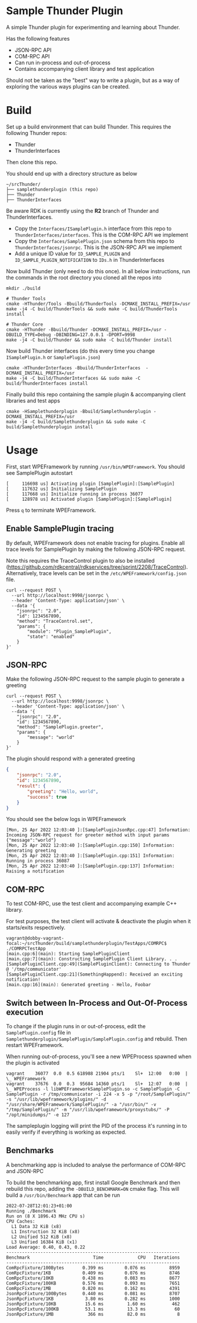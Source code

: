 # Sample Thunder Plugin
A simple Thunder plugin for experimenting and learning about Thunder.

Has the following features
* JSON-RPC API
* COM-RPC API
* Can run in-process and out-of-process
* Contains accompanying client library and test application

Should not be taken as the "best" way to write a plugin, but as a way of exploring the various ways plugins can be created.

# Build
Set up a build environment that can build Thunder. This requires the following Thunder repos:

* Thunder
* ThunderInterfaces

Then clone this repo.

You should end up with a directory structure as below

```
~/srcThunder/
├── samplethunderplugin (this repo)
├── Thunder
├── ThunderInterfaces
```

Be aware RDK is currently using the **R2** branch of Thunder and ThunderInterfaces.

* Copy the `Interfaces/ISamplePlugin.h` interface from this repo to `ThunderInterfaces/interfaces`. This is the COM-RPC API we implement
* Copy the `Interfaces/SamplePlugin.json` schema from this repo to `ThunderInterfaces/jsonrpc`. This is the JSON-RPC API we implement
* Add a unique ID value for `ID_SAMPLE_PLUGIN` and `ID_SAMPLE_PLUGIN_NOTIFICATION` to `IDs.h` in ThunderInterfaces

Now build Thunder (only need to do this once). In all below instructions, run the commands in the root directory you cloned all the repos into

```shell
mkdir ./build

# Thunder Tools
cmake -HThunder/Tools -Bbuild/ThunderTools -DCMAKE_INSTALL_PREFIX=/usr
make -j4 -C build/ThunderTools && sudo make -C build/ThunderTools install

# Thunder Core
cmake -HThunder -Bbuild/Thunder -DCMAKE_INSTALL_PREFIX=/usr -DBUILD_TYPE=Debug -DBINDING=127.0.0.1 -DPORT=9998
make -j4 -C build/Thunder && sudo make -C build/Thunder install
```

Now build Thunder interfaces (do this every time you change `ISamplePlugin.h` or `SamplePlugin.json`)
```shell
cmake -HThunderInterfaces -Bbuild/ThunderInterfaces  -DCMAKE_INSTALL_PREFIX=/usr
make -j4 -C build/ThunderInterfaces && sudo make -C build/ThunderInterfaces install
```

Finally build this repo containing the sample plugin & accompanying client libraries and test apps
```
cmake -HSamplethunderplugin -Bbuild/Samplethunderplugin -DCMAKE_INSTALL_PREFIX=/usr
make -j4 -C build/Samplethunderplugin && sudo make -C build/Samplethunderplugin install
```

# Usage
First, start WPEFramework by running `/usr/bin/WPEFramework`. You should see SamplePlugin autostart

```
[     116698 us] Activating plugin [SamplePlugin]:[SamplePlugin]
[     117632 us] Initializing SamplePlugin
[     117668 us] Initialize running in process 36077
[     128978 us] Activated plugin [SamplePlugin]:[SamplePlugin]
```

Press `q` to terminate WPEFramework.

## Enable SamplePlugin tracing
By default, WPEFramework does not enable tracing for plugins. Enable all trace levels for SamplePlugin by making the following JSON-RPC request.

Note this requires the TraceControl plugin to also be installed (https://github.com/rdkcentral/rdkservices/tree/sprint/2208/TraceControl). Alternatively, trace levels can be set in the `/etc/WPEFramework/config.json` file.

```
curl --request POST \
  --url http://localhost:9998/jsonrpc \
  --header 'Content-Type: application/json' \
  --data '{
	"jsonrpc": "2.0",
	"id": 1234567890,
	"method": "TraceControl.set",
	"params": {
		"module": "Plugin_SamplePlugin",
		"state": "enabled"
	}
}'
```

## JSON-RPC
Make the following JSON-RPC request to the sample plugin to generate a greeting

```
curl --request POST \
  --url http://localhost:9998/jsonrpc \
  --header 'Content-Type: application/json' \
  --data '{
	"jsonrpc": "2.0",
	"id": 1234567890,
	"method": "SamplePlugin.greeter",
	"params": {
		"message": "world"
	}
}'
```
The plugin should respond with a generated greeting
```json
{
	"jsonrpc": "2.0",
	"id": 1234567890,
	"result": {
		"greeting": "Hello, world",
		"success": true
	}
}
```

You should see the below logs in WPEFramework

```
[Mon, 25 Apr 2022 12:03:40 ]:[SamplePluginJsonRpc.cpp:47] Information: Incoming JSON-RPC request for greeter method with input params {"message":"world"}
[Mon, 25 Apr 2022 12:03:40 ]:[SamplePlugin.cpp:150] Information: Generating greeting
[Mon, 25 Apr 2022 12:03:40 ]:[SamplePlugin.cpp:151] Information: Running in process 36087
[Mon, 25 Apr 2022 12:03:40 ]:[SamplePlugin.cpp:137] Information: Raising a notification
```

## COM-RPC
To test COM-RPC, use the test client and accompanying example C++ library.

For test purposes, the test client will activate & deactivate the plugin when it starts/exits respectively.

```shell
vagrant@dobby-vagrant-focal:~/srcThunder/build/samplethunderplugin/TestApps/COMRPC$ ./COMRPCTestApp 
[main.cpp:6](main): Starting SamplePluginClient
[main.cpp:7](main): Constructing SamplePlugin Client Library. . .
[SamplePluginClient.cpp:49](SamplePluginClient): Connecting to Thunder @ '/tmp/communicator'
[SamplePluginClient.cpp:21](SomethingHappend): Received an exciting notification!
[main.cpp:16](main): Generated greeting - Hello, Foobar
```

## Switch between In-Process and Out-Of-Process execution
To change if the plugin runs in or out-of-process, edit the `SamplePlugin.config` file in `Samplethunderplugin/SamplePlugin/SamplePlugin.config` and rebuild. Then restart WPEFramework.

When running out-of-process, you'll see a new WPEProcess spawned when the plugin is activated
```
vagrant    36077  0.0  0.5 618988 21904 pts/1    Sl+  12:00   0:00  |           \_ WPEFramework
vagrant    37676  0.0  0.3  95684 14360 pts/1    Sl+  12:07   0:00  |               \_ WPEProcess -l libWPEFrameworkSamplePlugin.so -c SamplePlugin -C SamplePlugin -r /tmp/communicator -i 224 -x 5 -p "/root/SamplePlugin/" -s "/usr/lib/wpeframework/plugins/" -d "/usr/share/WPEFramework/SamplePlugin/" -a "/usr/bin/" -v "/tmp/SamplePlugin/" -m "/usr/lib/wpeframework/proxystubs/" -P "/opt/minidumps/" -e 127
```

The sampleplugin logging will print the PID of the process it's running in to easily verify if everything is working as expected.

## Benchmarks
A benchmarking app is included to analyse the performance of COM-RPC and JSON-RPC

To build the benchmarking app, first install Google Benchmark and then rebuild this repo, adding the `-DBUILD_BENCHMARK=ON` cmake flag. This will build a `/usr/bin/Benchmark` app that can be run

```
2022-07-28T12:01:23+01:00
Running ./Benchmark
Run on (8 X 1896.43 MHz CPU s)
CPU Caches:
  L1 Data 32 KiB (x8)
  L1 Instruction 32 KiB (x8)
  L2 Unified 512 KiB (x8)
  L3 Unified 16384 KiB (x1)
Load Average: 0.40, 0.43, 0.22
------------------------------------------------------------------
Benchmark                        Time             CPU   Iterations
------------------------------------------------------------------
ComRpcFixture/100Bytes       0.399 ms        0.076 ms         8959
ComRpcFixture/1KB            0.409 ms        0.076 ms         8746
ComRpcFixture/10KB           0.438 ms        0.083 ms         8677
ComRpcFixture/100KB          0.576 ms        0.093 ms         7651
ComRpcFixture/1MB            0.820 ms        0.162 ms         4391
JsonRpcFixture/100Bytes      0.440 ms        0.081 ms         8707
JsonRpcFixture/1KB            3.80 ms        0.282 ms         1000
JsonRpcFixture/10KB           15.6 ms         1.60 ms          462
JsonRpcFixture/100KB          53.1 ms         13.3 ms           60
JsonRpcFixture/1MB             366 ms         82.0 ms            8
```